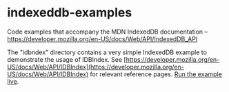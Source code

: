 # indexeddb-examples
Code examples that accompany the MDN IndexedDB documentation – https://developer.mozilla.org/en-US/docs/Web/API/IndexedDB_API

The "idbndex" directory contains a very simple IndexedDB example to demonstrate the usage of IDBIndex. See [https://developer.mozilla.org/en-US/docs/Web/API/IDBIndex](https://developer.mozilla.org/en-US/docs/Web/API/IDBIndex) for relevant reference pages. [Run the example live](http://mdn.github.io/indexeddb-examples/idbindex/).

